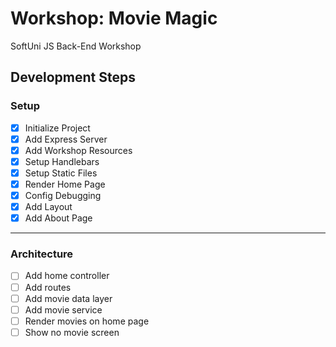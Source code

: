 # Workshop: Movie Magic
SoftUni JS Back-End Workshop

## Development Steps

### Setup
- [x] Initialize Project
- [x] Add Express Server
- [x] Add Workshop Resources
- [x] Setup Handlebars
- [x] Setup Static Files
- [x] Render Home Page
- [x] Config Debugging
- [x] Add Layout
- [x] Add About Page
---

### Architecture
- [ ] Add home controller
- [ ] Add routes
- [ ] Add movie data layer
- [ ] Add movie service
- [ ] Render movies on home page
- [ ] Show no movie screen

